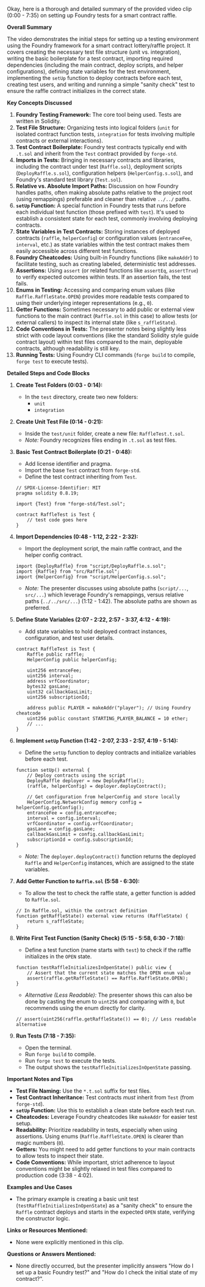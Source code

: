 Okay, here is a thorough and detailed summary of the provided video clip (0:00 - 7:35) on setting up Foundry tests for a smart contract raffle.

**Overall Summary**

The video demonstrates the initial steps for setting up a testing environment using the Foundry framework for a smart contract lottery/raffle project. It covers creating the necessary test file structure (unit vs. integration), writing the basic boilerplate for a test contract, importing required dependencies (including the main contract, deploy scripts, and helper configurations), defining state variables for the test environment, implementing the `setUp` function to deploy contracts before each test, creating test users, and writing and running a simple "sanity check" test to ensure the raffle contract initializes in the correct state.

**Key Concepts Discussed**

1.  **Foundry Testing Framework:** The core tool being used. Tests are written in Solidity.
2.  **Test File Structure:** Organizing tests into logical folders (`unit` for isolated contract function tests, `integration` for tests involving multiple contracts or external interactions).
3.  **Test Contract Boilerplate:** Foundry test contracts typically end with `.t.sol` and inherit from the `Test` contract provided by `forge-std`.
4.  **Imports in Tests:** Bringing in necessary contracts and libraries, including the contract under test (`Raffle.sol`), deployment scripts (`DeployRaffle.s.sol`), configuration helpers (`HelperConfig.s.sol`), and Foundry's standard test library (`Test.sol`).
5.  **Relative vs. Absolute Import Paths:** Discussion on how Foundry handles paths, often making absolute paths relative to the project root (using remappings) preferable and cleaner than relative `../../` paths.
6.  **`setUp` Function:** A special function in Foundry tests that runs before each individual test function (those prefixed with `test`). It's used to establish a consistent state for each test, commonly involving deploying contracts.
7.  **State Variables in Test Contracts:** Storing instances of deployed contracts (`raffle`, `helperConfig`) or configuration values (`entranceFee`, `interval`, etc.) as state variables within the test contract makes them easily accessible across different test functions.
8.  **Foundry Cheatcodes:** Using built-in Foundry functions (like `makeAddr`) to facilitate testing, such as creating labeled, deterministic test addresses.
9.  **Assertions:** Using `assert` (or related functions like `assertEq`, `assertTrue`) to verify expected outcomes within tests. If an assertion fails, the test fails.
10. **Enums in Testing:** Accessing and comparing enum values (like `Raffle.RaffleState.OPEN`) provides more readable tests compared to using their underlying integer representations (e.g., `0`).
11. **Getter Functions:** Sometimes necessary to add public or external view functions to the main contract (`Raffle.sol` in this case) to allow tests (or external callers) to inspect its internal state (like `s_raffleState`).
12. **Code Conventions in Tests:** The presenter notes being slightly less strict with code layout conventions (like the standard Solidity style guide contract layout) within test files compared to the main, deployable contracts, although readability is still key.
13. **Running Tests:** Using Foundry CLI commands (`forge build` to compile, `forge test` to execute tests).

**Detailed Steps and Code Blocks**

1.  **Create Test Folders (0:03 - 0:14):**
    *   In the `test` directory, create two new folders:
        *   `unit`
        *   `integration`

2.  **Create Unit Test File (0:14 - 0:21):**
    *   Inside the `test/unit` folder, create a new file: `RaffleTest.t.sol`.
    *   *Note:* Foundry recognizes files ending in `.t.sol` as test files.

3.  **Basic Test Contract Boilerplate (0:21 - 0:48):**
    *   Add license identifier and pragma.
    *   Import the base `Test` contract from `forge-std`.
    *   Define the test contract inheriting from `Test`.
    ```solidity
    // SPDX-License-Identifier: MIT
    pragma solidity 0.8.19;

    import {Test} from "forge-std/Test.sol";

    contract RaffleTest is Test {
        // test code goes here
    }
    ```

4.  **Import Dependencies (0:48 - 1:12, 2:22 - 2:32):**
    *   Import the deployment script, the main raffle contract, and the helper config contract.
    ```solidity
    import {DeployRaffle} from "script/DeployRaffle.s.sol";
    import {Raffle} from "src/Raffle.sol";
    import {HelperConfig} from "script/HelperConfig.s.sol";
    ```
    *   *Note:* The presenter discusses using absolute paths (`script/...`, `src/...`) which leverage Foundry's remappings, versus relative paths (`../../src/...`) (1:12 - 1:42). The absolute paths are shown as preferred.

5.  **Define State Variables (2:07 - 2:22, 2:57 - 3:37, 4:12 - 4:19):**
    *   Add state variables to hold deployed contract instances, configuration, and test user details.
    ```solidity
    contract RaffleTest is Test {
        Raffle public raffle;
        HelperConfig public helperConfig;

        uint256 entranceFee;
        uint256 interval;
        address vrfCoordinator;
        bytes32 gasLane;
        uint32 callbackGasLimit;
        uint256 subscriptionId;

        address public PLAYER = makeAddr("player"); // Using Foundry cheatcode
        uint256 public constant STARTING_PLAYER_BALANCE = 10 ether;
        // ...
    }
    ```

6.  **Implement `setUp` Function (1:42 - 2:07, 2:33 - 2:57, 4:19 - 5:14):**
    *   Define the `setUp` function to deploy contracts and initialize variables before each test.
    ```solidity
    function setUp() external {
        // Deploy contracts using the script
        DeployRaffle deployer = new DeployRaffle();
        (raffle, helperConfig) = deployer.deployContract();

        // Get configuration from helperConfig and store locally
        HelperConfig.NetworkConfig memory config = helperConfig.getConfig();
        entranceFee = config.entranceFee;
        interval = config.interval;
        vrfCoordinator = config.vrfCoordinator;
        gasLane = config.gasLane;
        callbackGasLimit = config.callbackGasLimit;
        subscriptionId = config.subscriptionId;
    }
    ```
    *   *Note:* The `deployer.deployContract()` function returns the deployed `Raffle` and `HelperConfig` instances, which are assigned to the state variables.

7.  **Add Getter Function to `Raffle.sol` (5:58 - 6:30):**
    *   To allow the test to check the raffle state, a getter function is added to `Raffle.sol`.
    ```solidity
    // In Raffle.sol, within the contract definition
    function getRaffleState() external view returns (RaffleState) {
        return s_raffleState;
    }
    ```

8.  **Write First Test Function (Sanity Check) (5:15 - 5:58, 6:30 - 7:18):**
    *   Define a test function (name starts with `test`) to check if the raffle initializes in the `OPEN` state.
    ```solidity
    function testRaffleInitializesInOpenState() public view {
        // Assert that the current state matches the OPEN enum value
        assert(raffle.getRaffleState() == Raffle.RaffleState.OPEN);
    }
    ```
    *   *Alternative (Less Readable):* The presenter shows this can also be done by casting the enum to `uint256` and comparing with `0`, but recommends using the enum directly for clarity.
    ```solidity
    // assert(uint256(raffle.getRaffleState()) == 0); // Less readable alternative
    ```

9.  **Run Tests (7:18 - 7:35):**
    *   Open the terminal.
    *   Run `forge build` to compile.
    *   Run `forge test` to execute the tests.
    *   The output shows the `testRaffleInitializesInOpenState` passing.

**Important Notes and Tips**

*   **Test File Naming:** Use the `*.t.sol` suffix for test files.
*   **Test Contract Inheritance:** Test contracts *must* inherit from `Test` (from `forge-std`).
*   **`setUp` Function:** Use this to establish a clean state before each test run.
*   **Cheatcodes:** Leverage Foundry cheatcodes like `makeAddr` for easier test setup.
*   **Readability:** Prioritize readability in tests, especially when using assertions. Using enums (`Raffle.RaffleState.OPEN`) is clearer than magic numbers (`0`).
*   **Getters:** You might need to add getter functions to your main contracts to allow tests to inspect their state.
*   **Code Conventions:** While important, strict adherence to layout conventions might be slightly relaxed in test files compared to production code (3:38 - 4:02).

**Examples and Use Cases**

*   The primary example is creating a basic unit test (`testRaffleInitializesInOpenState`) as a "sanity check" to ensure the `Raffle` contract deploys and starts in the expected `OPEN` state, verifying the constructor logic.

**Links or Resources Mentioned:**

*   None were explicitly mentioned in this clip.

**Questions or Answers Mentioned:**

*   None directly occurred, but the presenter implicitly answers "How do I set up a basic Foundry test?" and "How do I check the initial state of my contract?".
